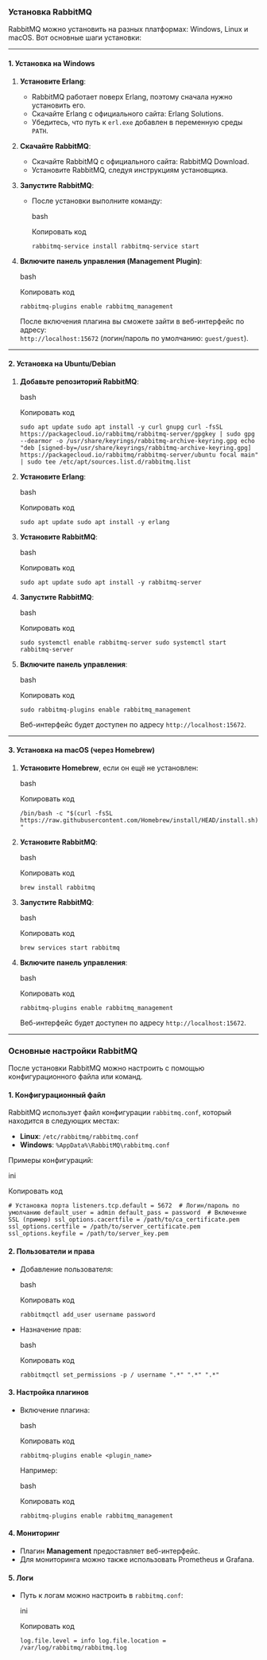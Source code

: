 
### Установка RabbitMQ

RabbitMQ можно установить на разных платформах: Windows, Linux и macOS. Вот основные шаги установки:

---

#### **1. Установка на Windows**

1. **Установите Erlang**:
    
    - RabbitMQ работает поверх Erlang, поэтому сначала нужно установить его.
    - Скачайте Erlang с официального сайта: Erlang Solutions.
    - Убедитесь, что путь к `erl.exe` добавлен в переменную среды `PATH`.
2. **Скачайте RabbitMQ**:
    
    - Скачайте RabbitMQ с официального сайта: RabbitMQ Download.
    - Установите RabbitMQ, следуя инструкциям установщика.
3. **Запустите RabbitMQ**:
    
    - После установки выполните команду:
        
        bash
        
        Копировать код
        
        `rabbitmq-service install rabbitmq-service start`
        
4. **Включите панель управления (Management Plugin)**:
    
    bash
    
    Копировать код
    
    `rabbitmq-plugins enable rabbitmq_management`
    
    После включения плагина вы сможете зайти в веб-интерфейс по адресу:  
    `http://localhost:15672` (логин/пароль по умолчанию: `guest/guest`).
    

---

#### **2. Установка на Ubuntu/Debian**

1. **Добавьте репозиторий RabbitMQ**:
    
    bash
    
    Копировать код
    
    `sudo apt update sudo apt install -y curl gnupg curl -fsSL https://packagecloud.io/rabbitmq/rabbitmq-server/gpgkey | sudo gpg --dearmor -o /usr/share/keyrings/rabbitmq-archive-keyring.gpg echo "deb [signed-by=/usr/share/keyrings/rabbitmq-archive-keyring.gpg] https://packagecloud.io/rabbitmq/rabbitmq-server/ubuntu focal main" | sudo tee /etc/apt/sources.list.d/rabbitmq.list`
    
2. **Установите Erlang**:
    
    bash
    
    Копировать код
    
    `sudo apt update sudo apt install -y erlang`
    
3. **Установите RabbitMQ**:
    
    bash
    
    Копировать код
    
    `sudo apt update sudo apt install -y rabbitmq-server`
    
4. **Запустите RabbitMQ**:
    
    bash
    
    Копировать код
    
    `sudo systemctl enable rabbitmq-server sudo systemctl start rabbitmq-server`
    
5. **Включите панель управления**:
    
    bash
    
    Копировать код
    
    `sudo rabbitmq-plugins enable rabbitmq_management`
    
    Веб-интерфейс будет доступен по адресу `http://localhost:15672`.
    

---

#### **3. Установка на macOS (через Homebrew)**

1. **Установите Homebrew**, если он ещё не установлен:
    
    bash
    
    Копировать код
    
    `/bin/bash -c "$(curl -fsSL https://raw.githubusercontent.com/Homebrew/install/HEAD/install.sh)"`
    
2. **Установите RabbitMQ**:
    
    bash
    
    Копировать код
    
    `brew install rabbitmq`
    
3. **Запустите RabbitMQ**:
    
    bash
    
    Копировать код
    
    `brew services start rabbitmq`
    
4. **Включите панель управления**:
    
    bash
    
    Копировать код
    
    `rabbitmq-plugins enable rabbitmq_management`
    
    Веб-интерфейс будет доступен по адресу `http://localhost:15672`.
    

---

### Основные настройки RabbitMQ

После установки RabbitMQ можно настроить с помощью конфигурационного файла или команд.

#### **1. Конфигурационный файл**

RabbitMQ использует файл конфигурации `rabbitmq.conf`, который находится в следующих местах:

- **Linux**: `/etc/rabbitmq/rabbitmq.conf`
- **Windows**: `%AppData%\RabbitMQ\rabbitmq.conf`

Примеры конфигураций:

ini

Копировать код

`# Установка порта listeners.tcp.default = 5672  # Логин/пароль по умолчанию default_user = admin default_pass = password  # Включение SSL (пример) ssl_options.cacertfile = /path/to/ca_certificate.pem ssl_options.certfile = /path/to/server_certificate.pem ssl_options.keyfile = /path/to/server_key.pem`

#### **2. Пользователи и права**

- Добавление пользователя:
    
    bash
    
    Копировать код
    
    `rabbitmqctl add_user username password`
    
- Назначение прав:
    
    bash
    
    Копировать код
    
    `rabbitmqctl set_permissions -p / username ".*" ".*" ".*"`
    

#### **3. Настройка плагинов**

- Включение плагина:
    
    bash
    
    Копировать код
    
    `rabbitmq-plugins enable <plugin_name>`
    
    Например:
    
    bash
    
    Копировать код
    
    `rabbitmq-plugins enable rabbitmq_management`
    

#### **4. Мониторинг**

- Плагин **Management** предоставляет веб-интерфейс.
- Для мониторинга можно также использовать Prometheus и Grafana.

#### **5. Логи**

- Путь к логам можно настроить в `rabbitmq.conf`:
    
    ini
    
    Копировать код
    
    `log.file.level = info log.file.location = /var/log/rabbitmq/rabbitmq.log`